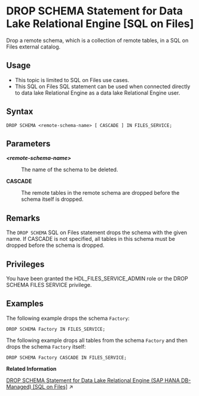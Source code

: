 <!-- loio9b97bf4f782643a7b197762f36623071 -->

# DROP SCHEMA Statement for Data Lake Relational Engine \[SQL on Files\]

Drop a remote schema, which is a collection of remote tables, in a SQL on Files external catalog.



<a name="loio9b97bf4f782643a7b197762f36623071__section_fry_b3b_nqb"/>

## Usage

-   This topic is limited to SQL on Files use cases.
-   This SQL on Files SQL statement can be used when connected directly to data lake Relational Engine as a data lake Relational Engine user.



<a name="loio9b97bf4f782643a7b197762f36623071__DS_syntax"/>

## Syntax

```
DROP SCHEMA <remote-schema-name> [ CASCADE ] IN FILES_SERVICE;
```



<a name="loio9b97bf4f782643a7b197762f36623071__DS_parameters"/>

## Parameters


<dl>
<dt><b>

*<remote-schema-name\>*

</b></dt>
<dd>

The name of the schema to be deleted.



</dd><dt><b>

CASCADE

</b></dt>
<dd>

The remote tables in the remote schema are dropped before the schema itself is dropped.



</dd>
</dl>



<a name="loio9b97bf4f782643a7b197762f36623071__DS_remarks"/>

## Remarks

The `DROP SCHEMA` SQL on Files statement drops the schema with the given name. If CASCADE is not specified, all tables in this schema must be dropped before the schema is dropped.



## Privileges

You have been granted the HDL\_FILES\_SERVICE\_ADMIN role or the DROP SCHEMA FILES SERVICE privilege.



<a name="loio9b97bf4f782643a7b197762f36623071__DS_example"/>

## Examples

The following example drops the schema `Factory`:

```
DROP SCHEMA Factory IN FILES_SERVICE;
```

The following example drops all tables from the schema `Factory` and then drops the schema `Factory` itself:

```
DROP SCHEMA Factory CASCADE IN FILES_SERVICE;
```

**Related Information**  


[DROP SCHEMA Statement for Data Lake Relational Engine (SAP HANA DB-Managed) \[SQL on Files\]](https://help.sap.com/viewer/a898e08b84f21015969fa437e89860c8/2024_1_QRC/en-US/d71105d49064495ca6a2be5cf34348d7.html "Drop a remote schema, which is a collection of remote tables, in a SQL on Files external catalog.") :arrow_upper_right:


